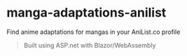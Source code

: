 # manga-adaptations-anilist
Find anime adaptations for mangas in your AniList.co profile


> Built using ASP.net with Blazor/WebAssembly
